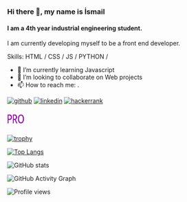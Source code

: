 ### Hi there 👋, my name is İsmail
#### I am a 4th year industrial engineering student.


I am currently developing myself to be a front end developer.

Skills: HTML / CSS / JS / PYTHON /

- 🌱 I’m currently learning Javascript 
- 👯 I’m looking to collaborate on Web projects 
- 📫 How to reach me: . 


[<img src='https://cdn-icons-png.flaticon.com/512/733/733553.png' alt='github' height='40'>](https://github.com/ismailboyaci)  [<img src='https://cdn-icons-png.flaticon.com/512/174/174857.png' alt='linkedin' height='40'>](https://www.linkedin.com/in/ismailboyaci/)  [<img src='https://cdn3.iconfinder.com/data/icons/logos-and-brands-adobe/512/160_Hackerrank-512.png' alt='hackerrank' height='40'>](www.hackerrank.com/ismailboyaci)  

<a href='https://github.com/pricing'><img src='https://raw.githubusercontent.com/acervenky/animated-github-badges/master/assets/pro.gif' width='40' height='40'></a> 

[![trophy](https://github-profile-trophy.vercel.app/?username=ismailboyaci)](https://github.com/ryo-ma/github-profile-trophy)

[![Top Langs](https://github-readme-stats.vercel.app/api/top-langs/?username=ismailboyaci)](https://github.com/anuraghazra/github-readme-stats)

![GitHub stats](https://github-readme-stats.vercel.app/api?username=ismailboyaci&show_icons=true)  

![GitHub Activity Graph](https://activity-graph.herokuapp.com/graph?username=ismailboyaci)  

![Profile views](https://gpvc.arturio.dev/ismailboyaci)  
